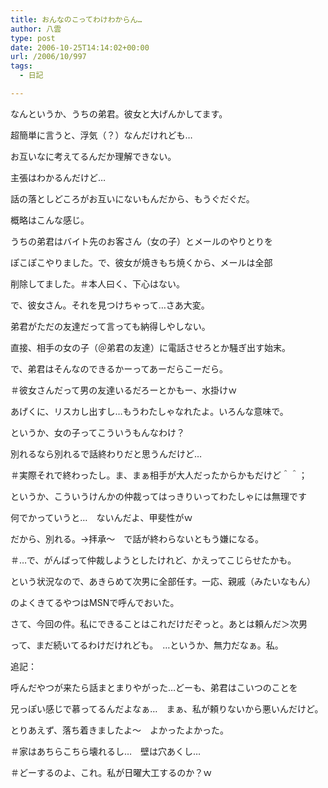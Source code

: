 ```yaml
---
title: おんなのこってわけわからん…
author: 八雲
type: post
date: 2006-10-25T14:14:02+00:00
url: /2006/10/997
tags:
  - 日記

---
```

なんというか、うちの弟君。彼女と大げんかしてます。
  
超簡単に言うと、浮気（？）なんだけれども…

お互いなに考えてるんだか理解できない。
  
主張はわかるんだけど…
  
話の落としどころがお互いにないもんだから、もうぐだぐだ。

概略はこんな感じ。
  
うちの弟君はバイト先のお客さん（女の子）とメールのやりとりを
  
ぽこぽこやりました。で、彼女が焼きもち焼くから、メールは全部
  
削除してました。＃本人曰く、下心はない。
  
で、彼女さん。それを見つけちゃって…さあ大変。
  
弟君がただの友達だって言っても納得しやしない。
  
直接、相手の女の子（＠弟君の友達）に電話させろとか騒ぎ出す始末。
  
で、弟君はそんなのできるかーってあーだらこーだら。
  
＃彼女さんだって男の友達いるだろーとかもー、水掛けｗ
  
あげくに、リスカし出すし…もうわたしゃなれたよ。いろんな意味で。

というか、女の子ってこういうもんなわけ？
  
別れるなら別れるで話終わりだと思うんだけど…
  
＃実際それで終わったし。ま、まぁ相手が大人だったからかもだけど＾＾；

というか、こういうけんかの仲裁ってはっきりいってわたしゃには無理です
  
何でかっていうと…　ないんだよ、甲斐性がｗ
  
だから、別れる。→拝承～　で話が終わらないともう嫌になる。
  
＃…で、がんばって仲裁しようとしたけれど、かえってこじらせたかも。
  
という状況なので、あきらめて次男に全部任す。一応、親戚（みたいなもん）
  
のよくきてるやつはMSNで呼んでおいた。
  
さて、今回の件。私にできることはこれだけだぞっと。あとは頼んだ＞次男
  
って、まだ続いてるわけだけれども。　…というか、無力だなぁ。私。

追記：
  
呼んだやつが来たら話まとまりやがった…どーも、弟君はこいつのことを
  
兄っぽい感じで慕ってるんだよなぁ…　まぁ、私が頼りないから悪いんだけど。
  
とりあえず、落ち着きましたよ～　よかったよかった。

＃家はあちらこちら壊れるし…　壁は穴あくし…
  
＃どーするのよ、これ。私が日曜大工するのか？ｗ
